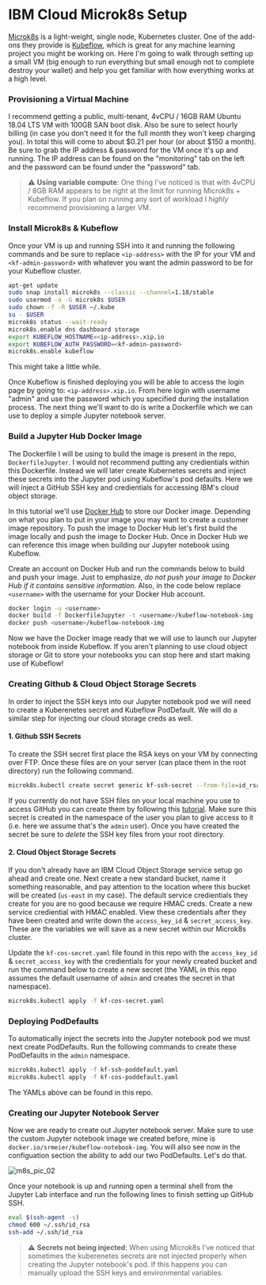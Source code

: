 # IBM Cloud Microk8s Setup

[Microk8s](https://microk8s.io/) is a light-weight, single node, Kubernetes cluster. One of the add-ons they provide is [Kubeflow](https://www.kubeflow.org/), which is great for any machine learning project you might be working on. Here I'm going to walk through setting up a small VM (big enough to run everything but small enough not to complete destroy your wallet) and help you get familiar with how everything works at a high level.

### Provisioning a Virtual Machine

I recommend getting a public, multi-tenant, 4vCPU / 16GB RAM Ubuntu 18.04 LTS VM with 100GB SAN boot disk. Also be sure to select hourly billing (in case you don't need it for the full month they won't keep charging you). In total this will come to about $0.21 per hour (or about $150 a month). Be sure to grab the IP address & password for the VM once it's up and running. The IP address can be found on the "monitoring" tab on the left and the password can be found under the "password" tab.

> :warning: **Using variable compute**: One thing I've noticed is that with 4vCPU / 8GB RAM appears to be right at the limit for running Microk8s + Kubeflow. If you plan on running any sort of workload I _highly_ recommend provisioning a larger VM.

### Install Microk8s & Kubeflow

Once your VM is up and running SSH into it and running the following commands and be sure to replace `<ip-address>` with the IP for your VM and `<kf-admin-password>` with whatever you want the admin password to be for your Kubeflow cluster.

```sh
apt-get update
sudo snap install microk8s --classic --channel=1.18/stable
sudo usermod -a -G microk8s $USER
sudo chown -f -R $USER ~/.kube
su - $USER
microk8s status --wait-ready
microk8s.enable dns dashboard storage
export KUBEFLOW_HOSTNAME=<ip-address>.xip.io
export KUBEFLOW_AUTH_PASSWORD=<kf-admin-password>
microk8s.enable kubeflow
```

This might take a little while.

Once Kubeflow is finished deploying you will be able to access the login page by going to: `<ip-address>.xip.io`. From here login with username "admin" and use the password which you specified during the installation process. The next thing we'll want to do is write a Dockerfile which we can use to deploy a simple Jupyter notebook server.

### Build a Jupyter Hub Docker Image

The Dockerfile I will be using to build the image is present in the repo, `DockerfileJupyter`. I would not recommend putting any credientials within this Dockerfile. Instead we will later create Kubernetes secrets and inject these secrets into the Jupyter pod using Kubeflow's pod defaults. Here we will inject a GitHub SSH key and credientials for accessing IBM's cloud object storage.

In this tutorial we'll use [Docker Hub](https://hub.docker.com/) to store our Docker image. Depending on what you plan to put in your image you may want to create a customer image repository. To push the image to Docker Hub let's first build the image locally and push the image to Docker Hub. Once in Docker Hub we can reference this image when building our Jupyter notebook using Kubeflow.

Create an account on Docker Hub and run the commands below to build and push your image. Just to emphasize, _do not push your image to Docker Hub if it contains sensitive information_. Also, in the code below replace `<username>` with the username for your Docker Hub account.

```sh
docker login -u <username>
docker build -f DockerfileJupyter -t <username>/kubeflow-notebook-img
docker push <username>/kubeflow-notebook-img
```

Now we have the Docker image ready that we will use to launch our Jupyter notebook from inside Kubeflow. If you aren't planning to use cloud object storage or Git to store your notebooks you can stop here and start making use of Kubeflow!

### Creating Github & Cloud Object Storage Secrets

In order to inject the SSH keys into our Jupyter notebook pod we will need to create a Kuberenetes secret and Kubeflow PodDefault. We will do a similar step for injecting our cloud storage creds as well.

#### 1. Github SSH Secrets

To create the SSH secret first place the RSA keys on your VM by connecting over FTP. Once these files are on your server (can place them in the root directory) run the following command.

```sh
microk8s.kubectl create secret generic kf-ssh-secret --from-file=id_rsa=/root/id_rsa --from-file=id_rsa.pub=/root/id_rsa.pub --from-file=known_hosts=/root/known_hosts -n admin
```

If you currently do not have SSH files on your local machine you use to access GitHub you can create them by following this [tutorial](https://help.github.com/en/github/authenticating-to-github/connecting-to-github-with-ssh). Make sure this secret is created in the namespace of the user you plan to give access to it (i.e. here we assume that's the `admin` user). Once you have created the secret be sure to _delete_ the SSH key files from your root directory.

#### 2. Cloud Object Storage Secrets

If you don't already have an IBM Cloud Object Storage service setup go ahead and create one. Next create a new standard bucket, name it something reasonable, and pay attention to the location where this bucket will be created (`us-east` in my case). The default service credientials they create for you are no good because we require HMAC creds. Create a new service crediential with HMAC enabled. View these credentials after they have been created and write down the `access_key_id` & `secret_access_key`. These are the variables we will save as a new secret within our Microk8s cluster.

Update the `kf-cos-secret.yaml` file found in this repo with the `access_key_id` & `secret_access_key` with the credientials for your newly created bucket and run the command below to create a new secret (the YAML in this repo assumes the default username of `admin` and creates the secret in that namespace).

```sh
microk8s.kubectl apply -f kf-cos-secret.yaml
```

### Deploying PodDefaults

To automatically inject the secrets into the Jupyter notebook pod we must next create PodDefaults. Run the following commands to create these PodDefaults in the `admin` namespace.

```sh
microk8s.kubectl apply -f kf-ssh-poddefault.yaml
microk8s.kubectl apply -f kf-cos-poddefault.yaml
```

The YAMLs above can be found in this repo.

### Creating our Jupyter Notebook Server

Now we are ready to create out Jupyter notebook server. Make sure to use the custom Jupyter notebook image we created before, mine is `docker.io/srmeier/kubeflow-notebook-img`. You will also see now in the configuation section the ability to add our two PodDefaults. Let's do that.

![m8s_pic_02](https://stephenmeier.net/files/pics/m8s_pic_02.png)

Once your notebook is up and running open a terminal shell from the Jupyter Lab interface and run the following lines to finish setting up GitHub SSH.

```sh
eval $(ssh-agent -s)
chmod 600 ~/.ssh/id_rsa
ssh-add ~/.ssh/id_rsa
```

> :warning: **Secrets not being injected**: When using Microk8s I've noticed that sometimes the kuberenetes secrets are not injected properly when creating the Jupyter notebook's pod. If this happens you can manually upload the SSH keys and environmental variables.
